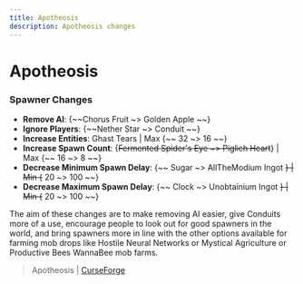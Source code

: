```yaml
---
title: Apotheosis
description: Apotheosis changes
---
```


# Apotheosis

### Spawner Changes

- **Remove AI**: {~~Chorus Fruit ~> Golden Apple ~~}
- **Ignore Players**: {~~Nether Star ~> Conduit ~~}
- **Increase Entities**: Ghast Tears | Max {~~ 32 ~> 16 ~~}
- **Increase Spawn Count**: {~~Fermented Spider's Eye ~> Piglich Heart~~} | Max {~~ 16 ~> 8 ~~}
- **Decrease Minimum Spawn Delay**: {~~ Sugar ~> AllTheModium Ingot ~~} | Min {~~ 20 ~> 100 ~~}
- **Decrease Maximum Spawn Delay**: {~~ Clock ~> Unobtainium Ingot ~~} | Min {~~ 20 ~> 100 ~~}

The aim of these changes are to make removing AI easier, give Conduits more of a use, encourage people to look out for good spawners in the world, and bring spawners more in line with the other options available for farming mob drops like Hostile Neural Networks or Mystical Agriculture or Productive Bees WannaBee mob farms.

> Apotheosis | [CurseForge](https://legacy.curseforge.com/minecraft/mc-mods/apotheosis)